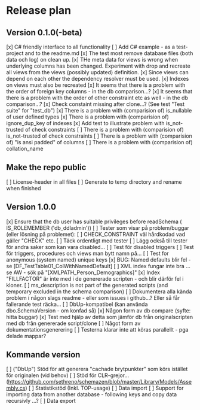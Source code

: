 ﻿# Release plan

## Version 0.1.0(-beta)

[x] C# friendly interface to all functionality
[ ] Add C# example - as a test-project and to the readme.md
[x] The test most remove database files (both data och log) on clean up. 
[x] THe meta data for views is wrong when underlying columns has been changed. Experiment with drop and recreate all views from the views (possibly updated) definition.
    [x] Since views can depend on each other the dependency resolver must be used.
    [x] Indexes on views must also be recreated
[x] It seems that there is a problem with the order of foreign key columns - in the db comparison...?
[x] It seems that there is a problem with the order of other constraint etc as well - in the db comparison...?
[x] Check constaint missing after clone...? (See test "Test suite" for "test_db")
[x] There is a problem with (comparision of) is_nullable of user defined types
[x] There is a problem with (comparision of) ignore_dup_key of indexes 
[x] Add test to illustrate problem with is_not-trusted of check constraints
[ ] There is a problem with (comparision of) is_not-trusted of check constraints
[ ] There is a problem with (comparision of) "is ansi padded" of columns
[ ] There is a problem with (comparision of) collation_name


## Make the repo public

[ ] License-header in all files
[ ] Generate to temp directory and rename when finished

## Version 1.0.0

[x] Ensure that the db user has suitable privileges before readSchema ( IS_ROLEMEMBER ('db_ddladmin'))
[ ] Tester som visar på problem/buggar (eller lösning på problemet):
    [ ] CHECK_CONSTRAINT väl hårdkodad vad gäller "CHECK" etc. 
        [ ] Täck ordentligt med tester
        [ ] Lägg också till tester för andra saker som kan vara disabled...
    [ ] Test för disabled triggers
    [ ] Test för triggers, procedures och views man bytt namn på...
    [ ] Test for anonymous (system named) unique keys
    [x] BUG: Named defaults blir fel - se [DF_TestTable01_ColWithNamedDefault]
    [ ] XML index fungar inte bra ... se AW - sök på "[XMLPATH_Person_Demographics]"
    [x] Index "FILLFACTOR" är inte med i de genererade scripten - och blir därför fel i kloner.
[ ] ms_description is not part of the generated scripts (and temporary excluded in the schema comparison)
[ ] Dokumentera alla kända problem i någon slags readme - eller som issues i github...? Eller så får fallerande test räcka...
[ ] DbUp-kompatibel (kan använda dbo.SchemaVersion - om konfad så) 
[x] Någon form av db compare (syfte: hitta buggar)
[x] Test med hjälp av detta som jämför db från originalscripten med db från genererade script/clone
[ ] Något form av dokumentationsgenerering
[ ] Testerna klarar inte att köras parallellt - pga delade mappar?
 
## Kommande version

[ ] ("DbUp") Stöd för att generera "cachade brytpunkter" som körs istället för originalen (vid behov)
[ ] Stöd för CLR-grejor... (https://github.com/sethreno/schemazen/blob/master/Library/Models/Assembly.cs)
[ ] Statistikstöd (Inkl. TOP-usage)
[ ] Data import
[ ] Support for importing data from another database - following keys and copy data recursivly ...?
[ ] Data export